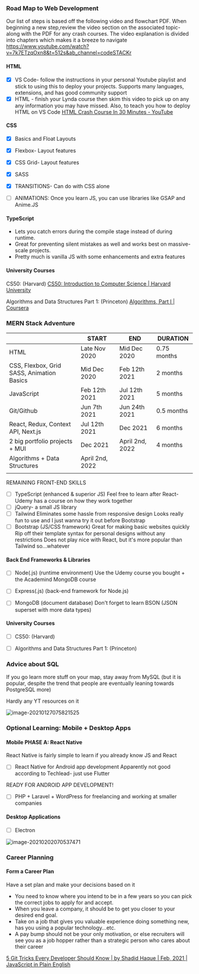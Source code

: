 ### Road Map to Web Development

Our list of steps is based off the following video and flowchart PDF. When beginning a new step,review the video section on the associated topic-along with the PDF for any crash courses. The video explanation is divided into chapters which makes it a breeze to navigate
https://www.youtube.com/watch?v=7k7ETzqOxn8&t=512s&ab_channel=codeSTACKr 

#### HTML 

- [x] VS Code- follow the instructions in your personal Youtube playlist and stick to using this to deploy your projects. Supports many languages, extensions, and has good community support
- [x] HTML - finish your Lynda course then skim this video to pick up on any any information you may have missed. Also, to teach you how to deploy HTML on VS Code
   [HTML Crash Course In 30 Minutes - YouTube](https://www.youtube.com/watch?v=XiQ9rjaa2Ow)

#### CSS

- [x] Basics and Float Layouts
- [x] Flexbox- Layout features
- [x] CSS Grid- Layout features
- [x] SASS
- [x] TRANSITIONS- Can do with CSS alone
- [ ] ANIMATIONS: Once you learn JS, you can use libraries like GSAP and Anime.JS



#### TypeScript

- Lets you catch errors during the compile stage instead of during runtime. 
- Great for preventing silent mistakes as well and works best on massive-scale projects. 
- Pretty much is vanilla JS with some enhancements and extra features

#### University Courses

CS50: (Harvard) 
[CS50: Introduction to Computer Science | Harvard University](https://online-learning.harvard.edu/course/cs50-introduction-computer-science?delta=0)

Algorithms and Data Structures Part 1: (Princeton)
[Algorithms, Part I | Coursera](https://www.coursera.org/learn/algorithms-part1)

### MERN Stack Adventure

|                                                | START           | END             | DURATION    |
| ---------------------------------------------- | --------------- | --------------- | ----------- |
| HTML                                           | Late Nov 2020   | Mid Dec 2020    | 0.75 months |
| CSS, Flexbox, Grid<br />SASS, Animation Basics | Mid Dec 2020    | Feb 12th 2021   | 2 months    |
| JavaScript                                     | Feb 12th 2021   | Jul 12th 2021   | 5 months    |
| Git/Github                                     | Jun 7th 2021    | Jun 24th 2021   | 0.5 months  |
| React, Redux, Context API, Next.js             | Jul 12th 2021   | Dec 2021        | 6 months    |
| 2 big portfolio projects + MUI                 | Dec 2021        | April 2nd, 2022 | 4 months    |
| Algorithms + Data Structures                   | April 2nd, 2022 |                 |             |
|                                                |                 |                 |             |



REMAINING FRONT-END SKILLS

- [ ] TypeScript (enhanced & superior JS)
  Feel free to learn after React- Udemy has a course on how they work together
- [ ] jQuery- a small JS library 
- [ ] Tailwind
  Eliminates some hassle from responsive design
  Looks really fun to use and I just wanna try it out before Bootstrap
- [ ] Bootstrap (JS/CSS framework)
  Great for making basic websites quickly
  Rip off their template syntax for personal designs without any restrictions
  Does not play nice with React, but it's more popular than Tailwind so...whatever

#### Back End Frameworks & Libraries

- [ ] Node(.js) (runtime environment)
  Use the Udemy course you bought + the Academind MongoDB course
- [ ] Express(.js) (back-end framework for Node.js) 
- [ ] MongoDB (document database)
  Don't forget to learn BSON (JSON superset with more data types)



#### University Courses

- [ ] CS50: (Harvard) 
- [ ] Algorithms and Data Structures Part 1: (Princeton)



### Advice about SQL

If you go learn more stuff on your map, stay away from MySQL 
(but it is popular, despite the trend that people are eventually leaning towards PostgreSQL more)

Hardly any YT resources on it

![image-20210127075821525](C:\Users\jason\AppData\Roaming\Typora\typora-user-images-repo1\image-20210127075821525.png)



### Optional Learning: Mobile + Desktop Apps

#### Mobile PHASE A: React Native

React Native is fairly simple to learn if you already know JS and React

- [ ] React Native for Android app development
  Apparently not good according to Techlead- just use Flutter 

READY FOR ANDROID APP DEVELOPMENT!

- [ ] PHP + Laravel + WordPress for freelancing and working at smaller companies

#### Desktop Applications

- [ ] Electron

![image-20210202070537471](C:\Users\jason\AppData\Roaming\Typora\typora-user-images-repo1\image-20210202070537471.png)

### Career Planning

#### Form a Career Plan

Have a set plan and make your decisions based on it

- You need to know where you intend to be in a few years so you can pick the correct jobs to apply for and accept. 
- When you leave a company, it should be to get you closer to your desired end goal. 
- Take on a job that gives you valuable experience doing something new, has you using a popular technology...etc. 
- A pay bump should not be your only motivation, or else recruiters will see you as a job hopper rather than a strategic person who cares about their career

[5 Git Tricks Every Developer Should Know | by Shadid Haque | Feb, 2021 | JavaScript in Plain English](https://javascript.plainenglish.io/5-git-tricks-every-developer-should-know-about-53a74632464c)






